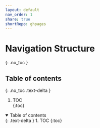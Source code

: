 ```yaml
---
layout: default
nav_order: 1
share: true
shortRepo: ghpages    
---
```


# Navigation Structure

{: .no_toc }

## Table of contents

{: .no_toc .text-delta }

1. TOC  
   {:toc}

<details open markdown="block">  
  <summary>  
    Table of contents  
  </summary>  
  {: .text-delta }  
1. TOC  
{:toc}  
</details>  

[//]: # (- [GitHubPages]&#40;./GithubPages/Pages/GHP.md&#41;)

[//]: # (    - [Jekyll]&#40;./GithubPages/Pages/Jekyll.md&#41;)

[//]: # (    - [MarkDown]&#40;./GithubPages/Pages/MarkDown.md&#41;)

[//]: # ()

[//]: # (- [MAC]&#40;./MacNotes/Pages/MacNotes.md&#41;)

[//]: # (- [Obsidian]&#40;./Obsidian/Pages/Obsidian.md&#41;)  
